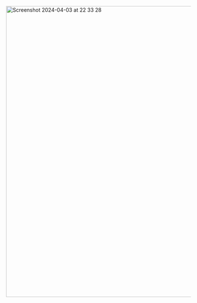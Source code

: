 <img width="793" alt="Screenshot 2024-04-03 at 22 33 28" src="https://github.com/lehongngan98/spring-project-final/assets/94158792/b9bf5afd-6de6-4b9f-a56b-fd1ce55cee87">
